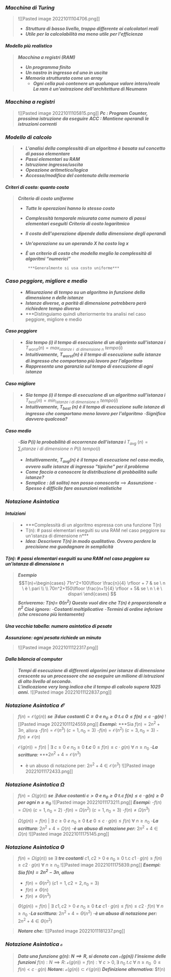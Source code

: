 ### *Macchina di Turing*
>![[Pasted image 20221011104706.png]]
>- ***Struttura di basso livello, troppo differente ai calcolatori reali***
>- ***Utile per la calcolabilità ma meno utile per l'efficienza***

#### *Modello più realistico*
>***Macchina a registri (RAM)***
>  - ***Un programma finito***
>  - ***Un nastro in ingresso ed uno in uscita***
>  - ***Memoria strutturata come un array***
> 	 - ***Ogni cella può contenere un qualunque valore intero/reale***
>***La ram è un'astrazione dell'architettura di Neumann***

### *Macchina a registri*
>![[Pasted image 20221011105815.png]]
>***Pc : Program Counter, prossima istruzione da eseguire***
>***ACC : Mantiene operandi le istruzioni correnti***

### *Modello di calcolo*
>- ***L'analisi della complessità di un algoritmo è basata sul concetto di passo elementare***
>- ***Passi elementari su RAM***
>  - ***Istruzione ingresso/uscita***
>  - ***Opeazione aritmetico/logica***
>  - ***Accesso/modifica del contenuto della memoria*** 

#### *Criteri di costo: quanto costa*
>***Criterio di costo uniforme***
>  - ***Tutte le operazioni hanno lo stesso costo***
>  - ***Complessità temporale misurata come numero di passi elementari eseguiti***
>***Criterio di costo logaritmico***
>  - ***Il costo dell'operazione dipende dalla dimensione degli operandi***
>  - ***Un'operazione su un operando X ha costo log x***
>  - ***È un criterio di costo che modella meglio la complessità di algoritmi “numerici”***
>         
>         ***Generalmente si usa costo uniforme*** 

### *Caso peggiore, migliore e medio*
>- ***Misurazione di tempo su un algoritmo in funzione della dimensione n delle istanze***
>- ***Istanze diverse, a parità di dimensione potrebbero però richiedere tempo diverso***
>- ***Distinguiamo quindi ulteriormente tra analisi nel caso peggiore, migliore e medio

#### *Caso peggiore*
>- ***Sia tempo (i) il tempo di esecuzione di un algorimto sull'istanza i***
>$T_{worst} (n) = max_{istanze \ i\ \ di \ dimensione \ n} \ {tempo(i)}$
>- ***Intuitivamente, $T_{worst}(n)$ è il tempo di esecuzione sulle istanze di ingresso che comportano più lavoro per l'algoritmo***
>- ***Rappresenta una garanzia sul tempo di esecuzione di ogni istanza***

#### *Caso migliore*
>- ***Sia tempo (i) il tempo di esecuzione di un algoritmo sull'istanza i***
>$T_{best}(n) = min_{istanze \ i \ di \ dimensione \ n} \ {tempo (i)}$
>- ***Intuitivamente, $T_{best} \ (n)$ è il tempo di esecuzione sulle istanze di ingresso che comportano meno lavoro per l'algoritmo***
>-***Significa davvero qualcosa?***

#### *Caso medio*
>-***Sia $P(i)$ la probabilità di occorrenza dell'istanza $i$***
>$T_{avg} \ (n) = \sum_istanze \ i \ di \ dimensione \ n \ {P(i) \ tempo (i)}$
>- ***Intuitivamente, $T_{avg}(n)$ è il tempo di esecuzione nel caso medio, ovvero sulle istanze di ingresso "tipiche" per il problema***
>- ***Come faccio a conoscere la distribuzione di probbailità sulle istanze?***
>- ***Semplice : (di solito) non posso conoscerla*** $\implies$ ***Assunzione***
>-***Spesso è difficile fare assunzioni realistiche***

### *Notazione Asintotica*
#### *Intuizioni*
>- ***Complessità di un algoritmo espressa con una funzione T(n)
>- T(n): # passi elementari eseguiti su una RAM nel caso peggiore su un'istanza di dimensione n***
>- ***Idea: Descrivere T(n) in modo qualitativo. Ovvero perdere la precisione ma guadagnare in semplicità***

#### ***T(n): # passi elementari eseguiti su una RAM nel caso peggiore su un'istanza di dimensione n***
>***Esempio***
>$$T(n)=\begin{cases} 71n^2+100\lfloor \frac{n}{4} \rfloor + 7 & se \ n \ è \ pari \\
\\
70n^2+150\lfloor \frac{n+1}{4} \rfloor + 5& se \ n \ è \ dispari 
\end{cases} $$
***Scriveremo: T(n)= $\Theta (n^2)$
Questo vuol dire che T(n) è proporzionale  a  $n^2$
Cioè ignoro:***
-***Costanti moltiplicative***
-***Termini di ordine inferiore (che crescono più lentamente)***

#### ***Una vecchia tabella: numero asintotico di pesate***
***Assunzione: ogni pesata richiede un minuto***
>![[Pasted image 20221011122317.png]]

#### *Dalla bilancia al computer*
>***Tempi di esecuzione di differenti algorimi per istanze
di dimensione crescente su un processore che sa eseguire un milione di istruzioni di alto livello al secondo.  
L’indicazione very long indica che il tempo di calcolo supera 1025 anni.***
>![[Pasted image 20221011122837.png]]

### *Notazione Asintotica $\mathcal {O}$*
>$f(n) = \mathcal {O} (g(n))$ ***se $\exists$ due costanti $C \geq 0 \ e \ n_{0} \geq 0$ t.c $0 \leq f(n) \leq c \cdot g(n)$***
>![[Pasted image 20221011124559.png]]
>***Esempi:***
>***Sia $f(n) = 2n^2 + 3n$, allora 
>  -$f(n) = \mathcal {O}(n^3)$            $(c=1, n_{0}=3)$ 
>  -$f(n) = \mathcal {O} (n^2)$           $(c = 3, n_{0} = 3)$ 
>  -$f(n) \ne \mathcal {O} (n)$ 

>$\mathcal {O}(g(n))={f(n)} \ | \ \exists \ c \geq 0 \ e \ n_{0} \geq 0$ ***t.c*** $0 \leq f(n) \leq c \cdot g(n) \ \forall \ n \geq n_0$
>-***La scrittura:***
>      ***$2n^2+4= \mathcal {O}(n^3)$
>- è un abuso di notazione per:
>      $2n^2+4 \in \mathcal {O}(n^3)$
>![[Pasted image 20221011172433.png]]

### *Notazione Asintotica $\Omega$*
>$f(n)= \Omega (g(n))$ ***se $\exists$ due costanti $c>0$ e $n_0\geq 0$ t.c $f(n) \leq c\cdot g(n) \geq 0$ per ogni $n \geq n_0$***
>![[Pasted image 20221011173211.png]]
>***Esempi:***
>-$f(n) = \Omega (n)$                $(c=1, n_0=2)$
>-$f(n)= \Omega (n^2)$               $(c=1, n_0=3)$
>-$f(n) \ne \Omega (n^3)$

>$\Omega (g(n))={f(n)} \ | \ \exists \ c \geq 0 \ e \ n_{0} \geq 0$ ***t.c*** $0 \leq c \cdot g(n) \leq f(n) \ \forall \ n \geq n_0$
>-***La scrittura:***
>      $2n^2+4 = \Omega (n)$
>-***è un abuso di notazione per:***
>      $2n^2 + 4 \in \Omega (n)$
>![[Pasted image 20221011175145.png]]

### *Notazione Asintotica $\Theta$*
>	$f(n) = \Omega(g(n))$ se $\exists$ ***tre costanti*** $c1, c2 > 0$ e $n_0 \geq 0$ t.c $c1 \cdot g(n) \geq f(n) \geq c2 \cdot g(n)$ $\forall$ $n\geq n_0$
>![[Pasted image 20221011175839.png]]
>***Esempi:
>Sia $f(n) = 2n^2 - 3n$, allora***
>- $f(n)= \Theta (n^2)$               $(c1= 1, c2= 2, n_0=3)$
>- $f(n) \ne \Theta (n)$ 
>- $f(n) \ne \Theta (n^3)$

>$\Theta(g(n))={f(n)} \ | \ \exists \ c1, c2 >0 \ e \ n_0 \geq 0$ ***t.c*** $c1\cdot g(n) \leq f(n) \leq c2 \cdot f(n) \ \forall \ n \geq n_0$
>-***La scrittura:***
>     $2n^2 + 4 = \Theta (n^2)$
>-***è un abuso di notazione per:***
>     $2n^2 + 4 \in \Theta (n^2)$

>***Notare che:***
>![[Pasted image 20221011181237.png]]

### *Notazione Asintotica $\mathcal {o}$*
>***Data una funzione g(n): $N \implies R$, si denota con $\mathcal {o} (g(n))$ l'insieme delle funzioni*** $f(n): N \implies R:$ 
>  $\mathcal {o}(g(n))= {f(n):\forall \ c>0, \exists \ n_0 \ t.c \ \forall \ n\geq n_0 \ \  0 \leq f(n) <c \cdot g(n) }$ 
>***Notare:***
>     $\mathcal {o}(g(n)) \subset \mathcal {O}(g(n))$
>***Definizione alternativa:***
>     $f(n)